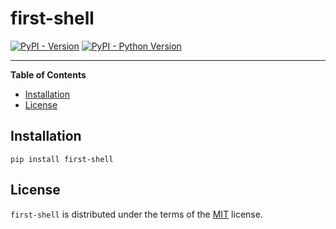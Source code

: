 # first-shell

[![PyPI - Version](https://img.shields.io/pypi/v/first-shell.svg)](https://pypi.org/project/first-shell)
[![PyPI - Python Version](https://img.shields.io/pypi/pyversions/first-shell.svg)](https://pypi.org/project/first-shell)

-----

**Table of Contents**

- [Installation](#installation)
- [License](#license)

## Installation

```console
pip install first-shell
```

## License

`first-shell` is distributed under the terms of the [MIT](https://spdx.org/licenses/MIT.html) license.
